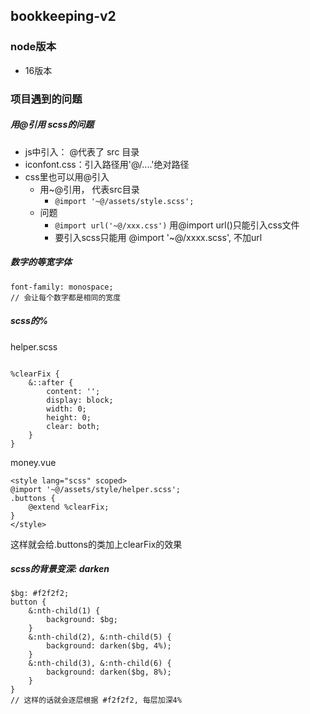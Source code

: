 ## bookkeeping-v2

### node版本

- 16版本

### 项目遇到的问题 

#####  用@引用 scss的问题

- js中引入： @代表了 src 目录
- iconfont.css：引入路径用'@/....'绝对路径
- css里也可以用@引入
  - 用~@引用， 代表src目录
    -  `@import '~@/assets/style.scss';`
  - 问题
    - `@import url('~@/xxx.css')` 用@import url()只能引入css文件
    - 要引入scss只能用 @import '~@/xxxx.scss', 不加url



##### 数字的等宽字体

```
font-family: monospace;
// 会让每个数字都是相同的宽度
```



##### scss的%

helper.scss

```

%clearFix {
    &::after {
        content: '';
        display: block;
        width: 0;
        height: 0;
        clear: both;
    }
}
```

money.vue

```
<style lang="scss" scoped>
@import '~@/assets/style/helper.scss';
.buttons {
    @extend %clearFix;
}
</style>
```

这样就会给.buttons的类加上clearFix的效果



##### scss的背景变深: darken

```
$bg: #f2f2f2;
button {
	&:nth-child(1) {
		background: $bg;
	}
	&:nth-child(2), &:nth-child(5) {
		background: darken($bg, 4%);
	}
	&:nth-child(3), &:nth-child(6) {
		background: darken($bg, 8%);
	}
}
// 这样的话就会逐层根据 #f2f2f2, 每层加深4%
```

